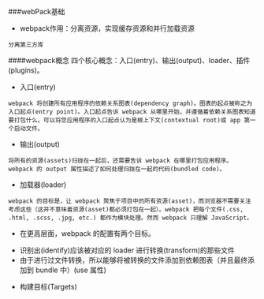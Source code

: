 ###webPack基础
- webpack作用：分离资源，实现缓存资源和并行加载资源
```
分离第三方库
```
####webpack概念
四个核心概念：入口(entry)、输出(output)、loader、插件(plugins)。

- 入口(entry)
```
webpack 将创建所有应用程序的依赖关系图表(dependency graph)。图表的起点被称之为入口起点(entry point)。入口起点告诉 webpack 从哪里开始，并遵循着依赖关系图表知道要打包什么。可以将您应用程序的入口起点认为是根上下文(contextual root)或 app 第一个启动文件。
```

- 输出(output)
```
将所有的资源(assets)归拢在一起后，还需要告诉 webpack 在哪里打包应用程序。webpack 的 output 属性描述了如何处理归拢在一起的代码(bundled code)。
```

- 加载器(loader)
```
webpack 的目标是，让 webpack 聚焦于项目中的所有资源(asset)，而浏览器不需要关注考虑这些（这并不意味着资源(asset)都必须打包在一起）。webpack 把每个文件(.css, .html, .scss, .jpg, etc.) 都作为模块处理。然而 webpack 只理解 JavaScript。
```
-  在更高层面，webpack 的配置有两个目标。
+  识别出(identify)应该被对应的 loader 进行转换(transform)的那些文件
+  由于进行过文件转换，所以能够将被转换的文件添加到依赖图表（并且最终添加到 bundle 中）(use 属性)


- 构建目标(Targets)
